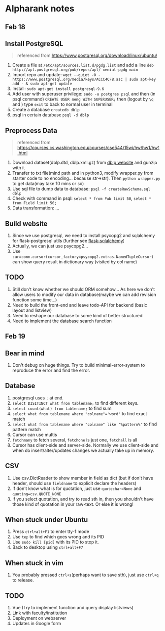 # Alpharank notes

## Feb 18

## Install PostgreSQL
> referenced from https://www.postgresql.org/download/linux/ubuntu/
1. Create a file at `/etc/apt/sources.list.d/pgdg.list` and add a line `deb http://apt.postgresql.org/pub/repos/apt/ xenial-pgdg main`
2. Import repo and update: `wget --quiet -O - https://www.postgresql.org/media/keys/ACCC4CF8.asc | sudo apt-key add - & sudo apt-get update `
3. Install: `sudo apt-get install postgresql-9.6`
4. Add user with superuser privilege: `sudo -u postgres psql` and then (in psql command) `CREATE USER meng WITH SUPERUSER;` then (logout by `\q` and ) type `exit` to back to normal user in terminal
5. Create a database `createdb dblp`
6. psql in certain database `psql -d dblp`

## Preprocess Data
> referenced from https://courses.cs.washington.edu/courses/cse544/15wi/hw/hw1/hw1.html
1. Download dataset(dblp.dtd, dblp.xml.gz) from [dblp website](http://dblp.uni-trier.de/xml/) and gunzip with it
2. Transfer to txt file(mind path and in python3, modify wrapper.py from starter code to no encoding... because str->str). Then `python wrapper.py` to get data(may take 10 mins or so)
3. Use sql file to dump data to database: `psql -f createRawSchema.sql dblp`
4. Check with command in psql: `select * from Pub limit 50`, `select * from Field limit 50;`
5. Data transformation: ...

## Build website
1. Since we use postgresql, we need to install psycopg2 and sqlalchemy for flask-postgresql utils (further see [flask-sqlalchemy](http://flask-sqlalchemy.pocoo.org/2.3/quickstart/#a-minimal-application))
2. Actually, we can just use psycopg2...
3. Use `cur=conn.cursor(cursor_factory=psycopg2.extras.NamedTupleCursor)` can show query result in dictionary way (visited by col name)

## TODO
1. Still don't know whether we should ORM somehow... As here we don't allow users to modify our data in database(maybe we can add revision function some time...)
2. Need to build the front-end and leave todo-API for backend (basic layout and listview)
3. Need to reshape our database to some kind of better structured
4. Need to implement the database search function


## Feb 19

## Bear in mind
1. Don't debug on huge things. Try to build minimal-error-system to reproduce the error and find the error.

## Database
1. postgresql uses `;` at end. 
2. `select DISITINCT what from tablename;` to find different keys.
3. `select count(what) from tablename;` to find sum
4. `select what from tablename where "colname"='word'` to find exact match
5. `select what from tablename where "colname" like '%pattern%'` to find pattern match
6. Cursor can use multis
7. `fetchmany` to fetch several, `fetchone` is just one, `fetchall` is all
8. Cursor has client-side and server-side. Normally we use client-side and when do insert/alter/updates changes we actually take up in memory.

## CSV
1. Use csv.DictReader to show member in field as dict (but if don't have header, should use `fieldname` to explicit declare the headers)
2. If don't know what is for quotation, just use `quotechar=None` and `quoting=csv.QUOTE_NONE`
3. If you select quotation, and try to read sth in, then you shouldn't have those kind of quotation in your raw-text. Or else it is wrong!

## When stuck under Ubuntu
1. Press `ctrl+alt+F1` to enter tty-1 mode
2. Use `top` to find which goes wrong and its PID
3. Use `sudo kill [pid]` with its PID to stop it.
4. Back to desktop using `ctrl+alt+F7`

## When stuck in vim
1. You probably pressed `ctrl+s`(perhaps want to save sth), just use `ctrl+q` to release.

## TODO
1. Vue (Try to implement function and query display listviews)
2. Link with faculty/institution
3. Deployment on webserver
3. Updates in Google form